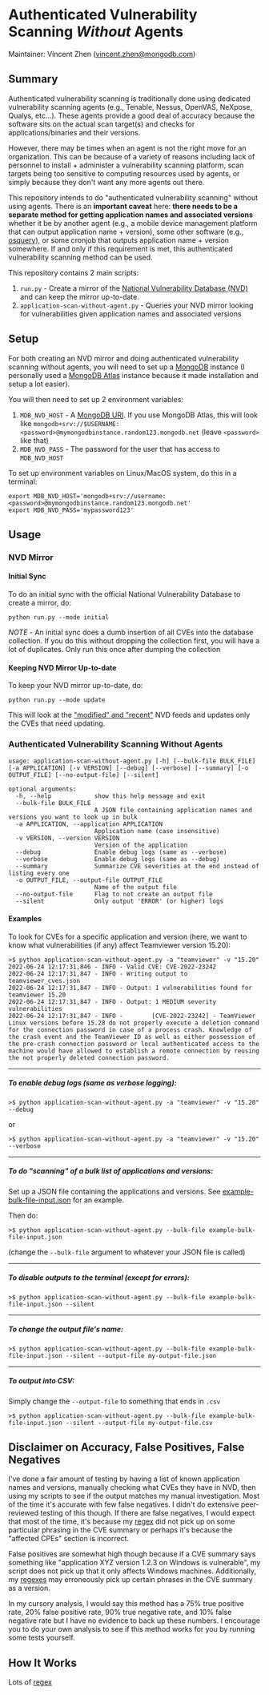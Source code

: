 # Authenticated Vulnerability Scanning _Without_ Agents

Maintainer: Vincent Zhen (vincent.zhen@mongodb.com)

## Summary

Authenticated vulnerability scanning is traditionally done using dedicated vulnerability scanning agents (e.g., Tenable, Nessus, OpenVAS, NeXpose, Qualys, etc...). These agents provide a good deal of accuracy because the software sits on the actual scan target(s) and checks for applications/binaries and their versions.

However, there may be times when an agent is not the right move for an organization. This can be because of a variety of reasons including lack of personnel to install + administer a vulnerability scanning platform, scan targets being too sensitive to computing resources used by agents, or simply because they don't want any more agents out there.

This repository intends to do "authenticated vulnerability scanning" without using agents. There is an **important caveat** here: **there needs to be a separate method for getting application names and associated versions** whether it be by another agent (e.g., a mobile device management platform that can output application name + version), some other software (e.g., [osquery](https://osquery.io/)), or some cronjob that outputs application name + version somewhere. If and only if this requirement is met, this authenticated vulnerability scanning method can be used.

This repository contains 2 main scripts:

1. `run.py` - Create a mirror of the [National Vulnerability Database (NVD)](https://nvd.nist.gov/vuln) and can keep the mirror up-to-date. 
2. `application-scan-without-agent.py` - Queries your NVD mirror looking for vulnerabilities given application names and associated versions

## Setup

For both creating an NVD mirror and doing authenticated vulnerability scanning without agents, you will need to set up a [MongoDB](https://www.mongodb.com/) instance (I personally used a [MongoDB Atlas](https://www.mongodb.com/cloud) instance because it made installation and setup a lot easier).

You will then need to set up 2 environment variables:

1. `MDB_NVD_HOST` - A [MongoDB URI](https://www.mongodb.com/docs/manual/reference/connection-string/). If you use MongoDB Atlas, this will look like `mongodb+srv://$USERNAME:<password>@mymongodbinstance.random123.mongodb.net` (leave `<password>` like that)
2. `MDB_NVD_PASS` - The password for the user that has access to `MDB_NVD_HOST`

To set up environment variables on Linux/MacOS system, do this in a terminal:

```
export MDB_NVD_HOST='mongodb+srv://username:<password>@mymongodbinstance.random123.mongodb.net'
export MDB_NVD_PASS='mypassword123'
```

## Usage

### NVD Mirror

#### Initial Sync

To do an initial sync with the official National Vulnerability Database to create a mirror, do:

```
python run.py --mode initial
```

*NOTE* - An initial sync does a dumb insertion of all CVEs into the database collection. If you do this without dropping the collection first, you will have a lot of duplicates. Only run this once after dumping the collection

#### Keeping NVD Mirror Up-to-date

To keep your NVD mirror up-to-date, do:

```
python run.py --mode update
```

This will look at the ["modified" and "recent"](https://nvd.nist.gov/vuln/data-feeds#JSON_FEED) NVD feeds and updates only the CVEs that need updating.

### Authenticated Vulnerability Scanning Without Agents

```
usage: application-scan-without-agent.py [-h] [--bulk-file BULK_FILE] [-a APPLICATION] [-v VERSION] [--debug] [--verbose] [--summary] [-o OUTPUT_FILE] [--no-output-file] [--silent]

optional arguments:
  -h, --help            show this help message and exit
  --bulk-file BULK_FILE
                        A JSON file containing application names and versions you want to look up in bulk
  -a APPLICATION, --application APPLICATION
                        Application name (case insensitive)
  -v VERSION, --version VERSION
                        Version of the application
  --debug               Enable debug logs (same as --verbose)
  --verbose             Enable debug logs (same as --debug)
  --summary             Summarize CVE severities at the end instead of listing every one
  -o OUTPUT_FILE, --output-file OUTPUT_FILE
                        Name of the output file
  --no-output-file      Flag to not create an output file
  --silent              Only output 'ERROR' (or higher) logs
```

#### Examples

To look for CVEs for a specific application and version (here, we want to know what vulnerabilities (if any) affect Teamviewer version 15.20):

```
>$ python application-scan-without-agent.py -a "teamviewer" -v "15.20"
2022-06-24 12:17:31,846 - INFO - Valid CVE: CVE-2022-23242
2022-06-24 12:17:31,847 - INFO - Writing output to teamviewer_cves.json
2022-06-24 12:17:31,847 - INFO - Output: 1 vulnerabilities found for teamviewer 15.20
2022-06-24 12:17:31,847 - INFO - Output: 1 MEDIUM severity vulnerabilities
2022-06-24 12:17:31,847 - INFO -        [CVE-2022-23242] - TeamViewer Linux versions before 15.28 do not properly execute a deletion command for the connection password in case of a process crash. Knowledge of the crash event and the TeamViewer ID as well as either possession of the pre-crash connection password or local authenticated access to the machine would have allowed to establish a remote connection by reusing the not properly deleted connection password.
```

-----

##### To enable debug logs (same as verbose logging):

```
>$ python application-scan-without-agent.py -a "teamviewer" -v "15.20" --debug
```

or 

```
>$ python application-scan-without-agent.py -a "teamviewer" -v "15.20" --verbose
```

-----

##### To do "scanning" of a bulk list of applications and versions:

Set up a JSON file containing the applications and versions. See [example-bulk-file-input.json](example-bulk-file-input.json) for an example.

Then do:

```
>$ python application-scan-without-agent.py --bulk-file example-bulk-file-input.json
```

(change the `--bulk-file` argument to whatever your JSON file is called)

-----

##### To disable outputs to the terminal (except for errors):

```
>$ python application-scan-without-agent.py --bulk-file example-bulk-file-input.json --silent
```

-----

##### To change the output file's name:

```
>$ python application-scan-without-agent.py --bulk-file example-bulk-file-input.json --silent --output-file my-output-file.json
```

-----

##### To output into CSV:

Simply change the `--output-file` to something that ends in `.csv`

```
>$ python application-scan-without-agent.py --bulk-file example-bulk-file-input.json --silent --output-file my-output-file.csv
```

## Disclaimer on Accuracy, False Positives, False Negatives

I've done a fair amount of testing by having a list of known application names and versions, manually checking what CVEs they have in NVD, then using my scripts to see if the output matches my manual investigation. Most of the time it's accurate with few false negatives. I didn't do extensive peer-reviewed testing of this though. If there are false negatives, I would expect that most of the time, it's because my [regex](https://en.wikipedia.org/wiki/Regular_expression) did not pick up on some particular phrasing in the CVE summary or perhaps it's because the "affected CPEs" section is incorrect.

False positives are somewhat high though because if a CVE summary says something like "application XYZ version 1.2.3 on Windows is vulnerable", my script does not pick up that it only affects Windows machines. Additionally, my [regexes](https://en.wikipedia.org/wiki/Regular_expression) may erroneously pick up certain phrases in the CVE summary as a version.

In my cursory analysis, I would say this method has a 75% true positive rate, 20% false positive rate, 90% true negative rate, and 10% false negative rate but I have no evidence to back up these numbers. I encourage you to do your own analysis to see if this method works for you by running some tests yourself.

## How It Works

Lots of [regex](https://en.wikipedia.org/wiki/Regular_expression)
